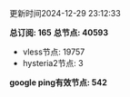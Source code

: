 更新时间2024-12-29 23:12:33

**总订阅: 165**
**总节点: 40593**
- vless节点: 19757
- hysteria2节点: 3

**google ping有效节点: 542**
